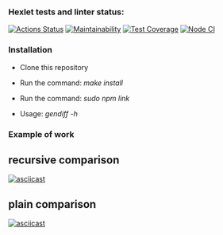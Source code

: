 ### Hexlet tests and linter status:
[![Actions Status](https://github.com/hellion86/frontend-project-lvl2/workflows/hexlet-check/badge.svg)](https://github.com/hellion86/frontend-project-lvl2/actions)
[![Maintainability](https://api.codeclimate.com/v1/badges/a07a5c3b664fee55e4e1/maintainability)](https://codeclimate.com/github/hellion86/frontend-project-lvl2/maintainability)
[![Test Coverage](https://api.codeclimate.com/v1/badges/a07a5c3b664fee55e4e1/test_coverage)](https://codeclimate.com/github/hellion86/frontend-project-lvl2/test_coverage)
[![Node CI](https://github.com/hellion86/frontend-project-lvl2/workflows/linter-test/badge.svg)](https://github.com/hellion86/frontend-project-lvl2/actions)

### Installation
- Clone this repository

- Run the command: _make install_

- Run the command: _sudo npm link_

- Usage: _gendiff -h_

### Example of work
## recursive comparison
[![asciicast](https://asciinema.org/a/aqAmNrPN7SBGNEtEVmwx15NTq.svg)](https://asciinema.org/a/aqAmNrPN7SBGNEtEVmwx15NTq)

## plain comparison
[![asciicast](https://asciinema.org/a/9O6KXdLquyzYtVTUz77vuew1i.svg)](https://asciinema.org/a/9O6KXdLquyzYtVTUz77vuew1i)
